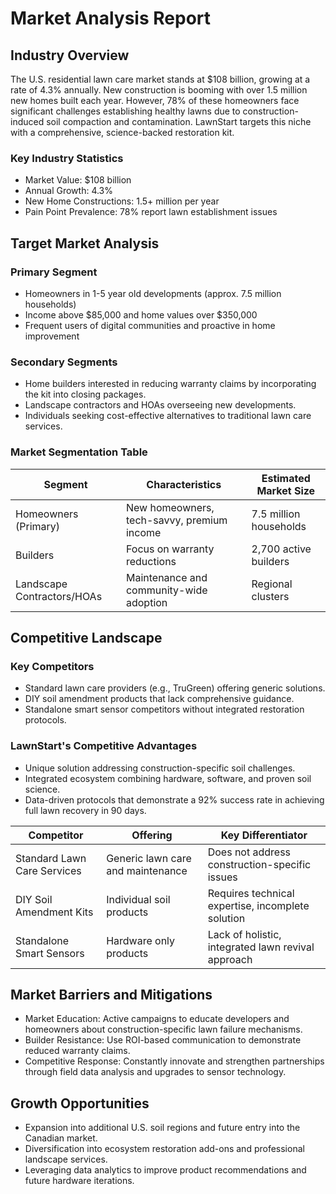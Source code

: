 # Market Analysis Report
## Industry Overview
The U.S. residential lawn care market stands at $108 billion, growing at a rate of 4.3% annually. New construction is booming with over 1.5 million new homes built each year. However, 78% of these homeowners face significant challenges establishing healthy lawns due to construction-induced soil compaction and contamination. LawnStart targets this niche with a comprehensive, science-backed restoration kit.

### Key Industry Statistics
- Market Value: $108 billion
- Annual Growth: 4.3%
- New Home Constructions: 1.5+ million per year
- Pain Point Prevalence: 78% report lawn establishment issues

## Target Market Analysis
### Primary Segment
- Homeowners in 1-5 year old developments (approx. 7.5 million households)
- Income above $85,000 and home values over $350,000
- Frequent users of digital communities and proactive in home improvement
  
### Secondary Segments
- Home builders interested in reducing warranty claims by incorporating the kit into closing packages.
- Landscape contractors and HOAs overseeing new developments.
- Individuals seeking cost-effective alternatives to traditional lawn care services.

### Market Segmentation Table

| Segment                    | Characteristics                              | Estimated Market Size         |
|----------------------------|----------------------------------------------|-------------------------------|
| Homeowners (Primary)       | New homeowners, tech-savvy, premium income   | 7.5 million households        |
| Builders                   | Focus on warranty reductions                 | 2,700 active builders         |
| Landscape Contractors/HOAs | Maintenance and community-wide adoption      | Regional clusters             |

## Competitive Landscape
### Key Competitors
- Standard lawn care providers (e.g., TruGreen) offering generic solutions.
- DIY soil amendment products that lack comprehensive guidance.
- Standalone smart sensor competitors without integrated restoration protocols.

### LawnStart's Competitive Advantages
- Unique solution addressing construction-specific soil challenges.
- Integrated ecosystem combining hardware, software, and proven soil science.
- Data-driven protocols that demonstrate a 92% success rate in achieving full lawn recovery in 90 days.
  
| Competitor                 | Offering                        | Key Differentiator                          |
|----------------------------|---------------------------------|---------------------------------------------|
| Standard Lawn Care Services | Generic lawn care and maintenance | Does not address construction-specific issues |
| DIY Soil Amendment Kits     | Individual soil products         | Requires technical expertise, incomplete solution |
| Standalone Smart Sensors    | Hardware only products            | Lack of holistic, integrated lawn revival approach |

## Market Barriers and Mitigations
- Market Education: Active campaigns to educate developers and homeowners about construction-specific lawn failure mechanisms.
- Builder Resistance: Use ROI-based communication to demonstrate reduced warranty claims.
- Competitive Response: Constantly innovate and strengthen partnerships through field data analysis and upgrades to sensor technology.

## Growth Opportunities
- Expansion into additional U.S. soil regions and future entry into the Canadian market.
- Diversification into ecosystem restoration add-ons and professional landscape services.
- Leveraging data analytics to improve product recommendations and future hardware iterations.